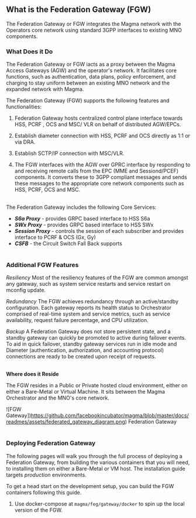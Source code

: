 ## What is the Federation Gateway (FGW)

The Federation Gateway or FGW integrates the Magma network with the Operators core network using standard 3GPP interfaces to existing MNO components.

### What Does it Do

The Federation Gateway or FGW iacts as a proxy between the Magma Access
Gateways (AGW) and the operator's network. It facilitates core
functions, such as authentication, data plans, policy enforcement, and
charging to stay uniform between an existing MNO network and the
expanded network with Magma.

The Federation Gateway (FGW) supports the following features and
functionalities:

1.  Federation Gateway hosts centralized control plane interface towards
    HSS, PCRF , OCS and MSC/ VLR on behalf of distributed AGW/EPCs.

2.  Establish diameter connection with HSS, PCRF and OCS directly as 1:1
    or via DRA.

3.  Establish SCTP/IP connection with MSC/VLR.

4.  The FGW interfaces with the AGW over GPRC interface by responding to
    and receiving remote calls from the EPC (MME and Sessiond/PCEF)
    components. It converts these to 3GPP compliant messages and sends
    these messages to the appropriate core network components such as
    HSS, PCRF, OCS and MSC.<br><br/>
    
The Federation Gateway includes the following Core Services:

-   ***S6a Proxy*** - provides GRPC based interface to HSS S6a
-   ***SWx Proxy*** - provides GRPC based interface to HSS SWx
-   ***Session Proxy*** - controls the session of each subscriber and provides interface to PCRF & OCS (Gx, Gy)
-   ***CSFB*** - the Circuit Switch Fall Back supports<br><br/>

### Additional FGW Features


*Resiliency*
Most of the resiliency features of the FGW are common amongst any gateway, such as system 
service restarts and service restart on mconfig update.

*Redundancy*
The FGW achieves redundancy through an active/standby configuration. Each gateway reports its health status to Orchestrator comprised of real-time system and service metrics, such as service availability, request failure percentage, and CPU utilization.

*Backup*
A Federation Gateway does not store persistent state, and a standby gateway can quickly be promoted to active during failover events. To aid in quick failover, standby gateway services run in idle mode and Diameter (authentication, authorization, and accounting
protocol) connections are ready to be created upon receipt of requests.<br><br/>

**Where does it Reside**

The FGW resides in a Public or Private hosted cloud environment, either
on either a Bare-Metal or Virtual Machine. It sits between the Magma
Orchestrator and the MNO's core network.

![FGW Gateway])https://github.com/facebookincubator/magma/blob/master/docs/readmes/assets/federated_gateway_diagram.png)
Federation Gateway<br><br/>

### Deploying Federation Gateway

The following pages will walk you through the full process of deploying a Federation Gateway, from building the various containers that you will need, to installing them on either a Bare-Metal or VM host. The installation guide targets *production* environments.

To get a head start on the development setup, you can build the FGW containers following this guide.

1.  Use docker-compose at ```magma/feg/gateway/docker``` to spin up the local version of the FGW.
